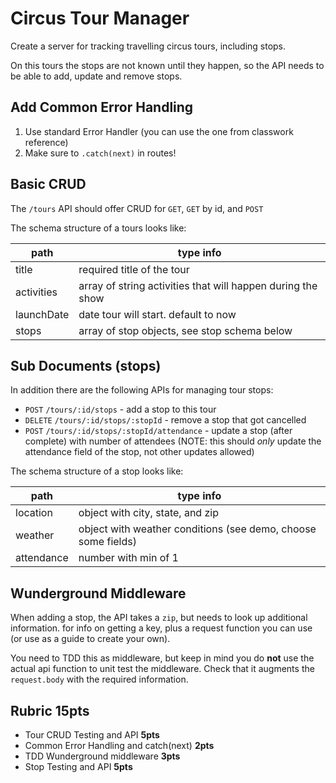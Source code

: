 Circus Tour Manager
===

Create a server for tracking travelling circus tours, including stops. 

On this tours the stops are not known until they happen, so
the API needs to be able to add, update and remove stops.

## Add Common Error Handling

1. Use standard Error Handler (you can use the one from classwork reference)
1. Make sure to `.catch(next)` in routes!

## Basic CRUD

The `/tours` API should offer CRUD for `GET`, `GET` by id, and `POST`

The schema structure of a tours looks like:

path | type info
---|---
title | required title of the tour
activities | array of string activities that will happen during the show
launchDate | date tour will start. default to now
stops | array of stop objects, see stop schema below

## Sub Documents (stops)

In addition there are the following APIs for managing tour stops:

* `POST` `/tours/:id/stops` - add a stop to this tour
* `DELETE` `/tours/:id/stops/:stopId` - remove a stop that got cancelled
* `POST` `/tours/:id/stops/:stopId/attendance` - update a stop (after complete) with number of attendees (NOTE:
this should _only_ update the attendance field of the stop, not other updates allowed)

The schema structure of a stop looks like:

path | type info
---|---
location | object with city, state, and zip
weather | object with weather conditions (see demo, choose some fields)
attendance | number with min of 1

## Wunderground Middleware

When adding a stop, the API takes a `zip`, but needs to look up additional information. 
for info on getting a key, plus a request function you can use (or use as a guide to create your own).

You need to TDD this as middleware, but keep in mind you do **not** use the actual api function to unit test the middleware. 
Check that it augments the `request.body` with the required information.


## Rubric **15pts**

* Tour CRUD Testing and API **5pts**
* Common Error Handling and catch(next) **2pts**
* TDD Wunderground middleware **3pts**
* Stop Testing and API **5pts**
